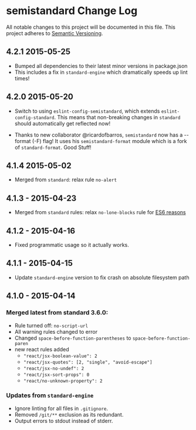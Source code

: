 # semistandard Change Log
All notable changes to this project will be documented in this file.
This project adheres to [Semantic Versioning](http://semver.org/).

## 4.2.1 2015-05-25
* Bumped all dependencies to their latest minor versions in package.json
* This includes a fix in `standard-engine` which dramatically speeds up lint times!

## 4.2.0 2015-05-20
* Switch to using `eslint-config-semistandard`, which extends `eslint-config-standard`. This means that non-breaking changes in `standard` should automatically get reflected now!

* Thanks to new collaborator @ricardofbarros, `semistandard` now has a --format (-F) flag! It uses his `semistandard-format` module which is a fork of `standard-format`. Good Stuff!

## 4.1.4 2015-05-02
* Merged from `standard`: relax rule `no-alert`

## 4.1.3 - 2015-04-23
* Merged from `standard` rules: relax `no-lone-blocks` rule for [ES6 reasons](https://github.com/feross/standard/issues/121)

## 4.1.2 - 2015-04-16
* Fixed programmatic usage so it actually works.

## 4.1.1 - 2015-04-15
* Update `standard-engine` version to fix crash on absolute filesystem path

## 4.1.0 - 2015-04-14

### Merged latest from standard 3.6.0:
* Rule turned off: `no-script-url`
* All warning rules changed to error
* Changed `space-before-function-parentheses` to `space-before-function-paren`
* new react rules added
  - `"react/jsx-boolean-value": 2`
  - `"react/jsx-quotes": [2, "single", "avoid-escape"]`
  - `"react/jsx-no-undef": 2`
  - `"react/jsx-sort-props": 0`
  - `"react/no-unknown-property": 2`

### Updates from `standard-engine`
* Ignore linting for all files in `.gitignore`.
* Removed `/git/**` exclusion as its redundant.
* Output errors to stdout instead of stderr.
